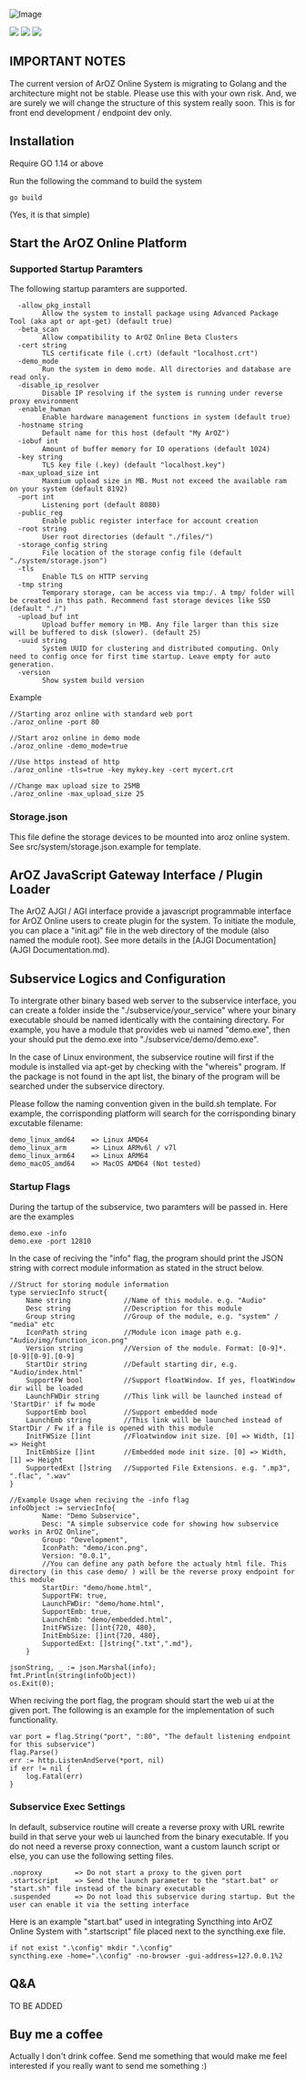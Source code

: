 ![Image](img/banner.png?raw=true)

<img src="https://img.shields.io/badge/License-Open%20Source-blue"> <img src="https://img.shields.io/badge/Device-Raspberry%20Pi%203B%2B%20%2F%204B-red"> <img src="https://img.shields.io/badge/Made%20In%20Hong%20Kong-香港開發-blueviolet">

## IMPORTANT NOTES
The current version of ArOZ Online System is migrating to Golang and the architecture might not be stable.
Please use this with your own risk. And, we are surely we will change the structure of this system really soon.
This is for front end development / endpoint dev only.

## Installation
Require GO 1.14 or above

Run the following the command to build the system

```
go build
```
(Yes, it is that simple)

## Start the ArOZ Online Platform

### Supported Startup Paramters
The following startup paramters are supported.
```
  -allow_pkg_install
        Allow the system to install package using Advanced Package Tool (aka apt or apt-get) (default true)
  -beta_scan
        Allow compatibility to ArOZ Online Beta Clusters
  -cert string
        TLS certificate file (.crt) (default "localhost.crt")
  -demo_mode
        Run the system in demo mode. All directories and database are read only.
  -disable_ip_resolver
        Disable IP resolving if the system is running under reverse proxy environment
  -enable_hwman
        Enable hardware management functions in system (default true)
  -hostname string
        Default name for this host (default "My ArOZ")
  -iobuf int
        Amount of buffer memory for IO operations (default 1024)
  -key string
        TLS key file (.key) (default "localhost.key")
  -max_upload_size int
        Maxmium upload size in MB. Must not exceed the available ram on your system (default 8192)
  -port int
        Listening port (default 8080)
  -public_reg
        Enable public register interface for account creation
  -root string
        User root directories (default "./files/")
  -storage_config string
        File location of the storage config file (default "./system/storage.json")
  -tls
        Enable TLS on HTTP serving
  -tmp string
        Temporary storage, can be access via tmp:/. A tmp/ folder will be created in this path. Recommend fast storage devices like SSD (default "./")
  -upload_buf int
        Upload buffer memory in MB. Any file larger than this size will be buffered to disk (slower). (default 25)
  -uuid string
        System UUID for clustering and distributed computing. Only need to config once for first time startup. Leave empty for auto generation.
  -version
        Show system build version
```

Example
```
//Starting aroz online with standard web port
./aroz_online -port 80

//Start aroz online in demo mode
./aroz_online -demo_mode=true

//Use https instead of http 
./aroz_online -tls=true -key mykey.key -cert mycert.crt

//Change max upload size to 25MB
./aroz_online -max_upload_size 25

```

### Storage.json
This file define the storage devices to be mounted into aroz online system. See src/system/storage.json.example for template.


## ArOZ JavaScript Gateway Interface / Plugin Loader
The ArOZ AJGI / AGI interface provide a javascript programmable interface for ArOZ Online users to create 
plugin for the system. To initiate the module, you can place a "init.agi" file in the web directory of the module
(also named the module root). See more details in the [AJGI Documentation](AJGI Documentation.md).

## Subservice Logics and Configuration
To intergrate other binary based web server to the subservice interface,
you can create a folder inside the "./subservice/your_service" where your binary
executable should be named identically with the containing directory.
For example, you have a module that provides web ui named "demo.exe",
then your should put the demo.exe into "./subservice/demo/demo.exe".

In the case of Linux environment, the subservice routine will first if the 
module is installed via apt-get by checking with the "whereis" program.
If the package is not found in the apt list, the binary of the program will be searched
under the subservice directory.

Please follow the naming convention given in the build.sh template.
For example, the corrisponding platform will search for the corrisponding binary excutable filename:
```
demo_linux_amd64	=> Linux AMD64
demo_linux_arm		=> Linux ARMv6l / v7l
demo_linux_arm64	=> Linux ARM64
demo_macOS_amd64	=> MacOS AMD64 (Not tested)
```

### Startup Flags
During the tartup of the subservice, two paramters will be passed in. Here are the examples
```
demo.exe -info
demo.exe -port 12810
```

In the case of reciving the "info" flag, the program should print the JSON string with correct module information
as stated in the struct below.
```
//Struct for storing module information
type serviecInfo struct{
	Name string				//Name of this module. e.g. "Audio"
	Desc string				//Description for this module
	Group string			//Group of the module, e.g. "system" / "media" etc
	IconPath string			//Module icon image path e.g. "Audio/img/function_icon.png"
	Version string			//Version of the module. Format: [0-9]*.[0-9][0-9].[0-9]
	StartDir string 		//Default starting dir, e.g. "Audio/index.html"
	SupportFW bool 			//Support floatWindow. If yes, floatWindow dir will be loaded
	LaunchFWDir string 		//This link will be launched instead of 'StartDir' if fw mode
	SupportEmb bool			//Support embedded mode
	LaunchEmb string 		//This link will be launched instead of StartDir / Fw if a file is opened with this module
	InitFWSize []int 		//Floatwindow init size. [0] => Width, [1] => Height
	InitEmbSize []int		//Embedded mode init size. [0] => Width, [1] => Height
	SupportedExt []string 	//Supported File Extensions. e.g. ".mp3", ".flac", ".wav"
}

//Example Usage when reciving the -info flag
infoObject := serviecInfo{
		Name: "Demo Subservice",
		Desc: "A simple subservice code for showing how subservice works in ArOZ Online",			
		Group: "Development",
		IconPath: "demo/icon.png",
		Version: "0.0.1",
		//You can define any path before the actualy html file. This directory (in this case demo/ ) will be the reverse proxy endpoint for this module
		StartDir: "demo/home.html",			
		SupportFW: true, 
		LaunchFWDir: "demo/home.html",
		SupportEmb: true,
		LaunchEmb: "demo/embedded.html",
		InitFWSize: []int{720, 480},
		InitEmbSize: []int{720, 480},
		SupportedExt: []string{".txt",".md"},
	}
	
jsonString, _ := json.Marshal(info);
fmt.Println(string(infoObject))
os.Exit(0);
```

When reciving the port flag, the program should start the web ui at the given port. The following is an example for 
the implementation of such functionality.

```
var port = flag.String("port", ":80", "The default listening endpoint for this subservice")
flag.Parse()
err := http.ListenAndServe(*port, nil)
if err != nil {
	log.Fatal(err)
}
```


### Subservice Exec Settings
In default, subservice routine will create a reverse proxy with URL rewrite build in that serve your web ui launched
from the binary executable. If you do not need a reverse proxy connection, want a custom launch script or else, you can 
use the following setting files.

```
.noproxy		=> Do not start a proxy to the given port
.startscript	=> Send the launch parameter to the "start.bat" or "start.sh" file instead of the binary executable
.suspended		=> Do not load this subservice during startup. But the user can enable it via the setting interface
```

Here is an example "start.bat" used in integrating Syncthing into ArOZ Online System with ".startscript" file placed next
to the syncthing.exe file.
```
if not exist ".\config" mkdir ".\config"
syncthing.exe -home=".\config" -no-browser -gui-address=127.0.0.1%2
```


## Q&A
TO BE ADDED

## Buy me a coffee
Actually I don't drink coffee.
Send me something that would make me feel interested if you really want to send me something :)
